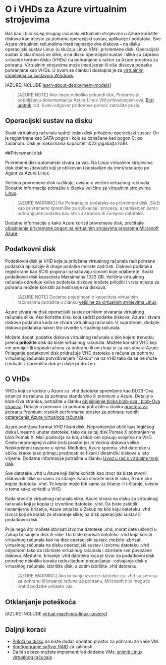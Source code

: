 <properties
    pageTitle="O i VHDs za Linux VMs | Microsoft Azure"
    description="Saznajte više o osnovama diskova i VHDs za Linux virtualnim strojevima u Azure."
    services="virtual-machines-linux"
    documentationCenter=""
    authors="cynthn"
    manager="timlt"
    editor="tysonn"
    tags="azure-resource-manager,azure-service-management"/>

<tags
    ms.service="virtual-machines-linux"
    ms.workload="infrastructure-services"
    ms.tgt_pltfrm="vm-linux"
    ms.devlang="na"
    ms.topic="article"
    ms.date="06/16/2016"
    ms.author="cynthn"/>

# <a name="about-disks-and-vhds-for-azure-virtual-machines"></a>O i VHDs za Azure virtualnim strojevima

Baš kao i bilo kojeg drugog računala virtualnim strojevima u Azure koristite diskova kao mjesto za pohranu operacijski sustav, aplikacije i podataka. Sve Azure virtualnim računalima imati najmanje dva diskova – na disku operacijski sustav Linux (u slučaju Linux VM) i privremene disk. Operacijski sustav disku stvara se slike, a na disku operacijski sustav i slika su zapravo virtualne tvrdom disku (VHDs) na pohranjene u račun za Azure prostora za pohranu. Virtualnim strojevima može imati jedan ili više diskova podatke pohranjene kao VHDs. U ovom se članku i dostupna je za [virtualnim strojevima sa sustavom Windows](virtual-machines-windows-about-disks-vhds.md).

[AZURE.INCLUDE [learn-about-deployment-models](../../includes/learn-about-deployment-models-both-include.md)]

> [AZURE.NOTE] Ako imate nekoliko sekundi dok, Pridonesite poboljšanju dokumentaciju Azure Linux VM prihvaćanjem ovaj [Brzi upitnik](https://aka.ms/linuxdocsurvey) rad. Svaki odgovor pridonose pomoć zatražite posla.

## <a name="operating-system-disk"></a>Operacijski sustav na disku

Svaki virtualnog računala sadrži jedan disk priloženu operacijski sustav. On je registrirana kao SATA pogon i koje su označene kao pogon C: po zadanom. Disk je maksimalna kapacitet 1023 gigabajta (GB). 

##<a name="temporary-disk"></a>Privremeni disk

Privremeni disk automatski stvara za vas. Na Linux virtualnim strojevima disk obično /dev/sdb koji je oblikovan i postavljen da /mnt/resource po Agent za Azure Linux.

Veličina privremene disk razlikuju, ovisno o veličini virtualnog računala. Dodatne informacije potražite u članku [veličine za virtualnim strojevima Linux](virtual-machines-linux-sizes.md).

>[AZURE.WARNING] Ne Pohranjujte podataka na privremeni disk. Služi kao privremeno spremište za aplikacije i procesa, a namijenjen samo pohranjujete podatke kao što su stranice ili Zamjena datoteke. 

Dodatne informacije o kako Azure koristi privremene disk, pročitajte [objašnjenje privremene pogon na virtualnim strojevima programa Microsoft Azure](https://blogs.msdn.microsoft.com/mast/2013/12/06/understanding-the-temporary-drive-on-windows-azure-virtual-machines/)

## <a name="data-disk"></a>Podatkovni disk

Podatkovni disk je VHD koja je priložena virtualnog računala radi pohrane podataka aplikacije ili druge podatke morate zadržati. Diskova podataka registrirane kao SCSI pogona i označavaju slovom koje odaberete.  Svaki podatkovni disk kapaciteta Maksimalna 1023 GB. Veličina virtualnog računala određuje koliko podataka diskova možete priložiti i vrsta mjesta za pohranu možete koristiti za hostiranje na diskova.

>[AZURE.NOTE] Dodatne pojedinosti o kapaciteta virtualnim računalima potražite u članku [veličine za virtualnim strojevima Linux](virtual-machines-linux-sizes.md).

Azure stvara na disk operacijski sustav prilikom stvaranja virtualnog računala slike. Ako koristite sliku koja sadrži podatke diskova, Azure i stvara diskova podataka kada se stvara virtualnog računala. U suprotnom, dodajte diskova podataka nakon što stvorite virtualnog računala.

Možete dodati podatke diskova virtualnog računala u bilo kojem trenutku prema **priložite** disk da biste virtualnog računala. Možete koristiti VHD koji ste prenijeli ili kopirali računa za pohranu ili onu koja je za vas stvara Azure. Prilaganje podatkovni disk pridružuje VHD datoteku s računa za pohranu virtualnog računala potvrđivanjem "Zakup" na na VHD tako da se ne može izbrisati iz spremišta dok je i dalje pridružen.

## <a name="about-vhds"></a>O VHDs

VHDs koji se koriste u Azure su .vhd datoteke spremljene kao BLOB-Ova stranica na računu za pohranu standardno ili premium u Azure. Detalje o blob-Ova stranica, potražite u članku [objašnjenje bloka blob-ova i blob-Ova stranica](https://msdn.microsoft.com/library/ee691964.aspx). Detalje o premium za pohranu potražite u članku [prostora za pohranu Premium: visokih performansi prostor za pohranu radnih opterećenja Azure virtualnog računala](../storage/storage-premium-storage.md).

Azure podržava format VHD fiksni disk. Nepromjenjivi oblik lays logičkog diska Linearno unutar datoteke, tako da se taj disk Pomak X pohranjen na blob Pomak X. Mali podnožja na kraju blob-om opisuju svojstva na VHD. Često nepromjenjivi oblik troši prostor jer je Većina diskova velike Neiskorišteni raspone u njima. Međutim, Azure sprema .vhd datoteke u obliku kratke tako primaju prednosti na fiksni i dinamički diskova u isto vrijeme. Dodatne informacije potražite u članku [Uvod u rad s virtualne tvrdi disk](https://technet.microsoft.com/library/dd979539.aspx).

Sve datoteke .vhd u Azure koji želite koristiti kao izvor da biste stvorili diskova ili slike su samo za čitanje. Kada stvorite disk ili sliku, Azure čini kopije datoteka .vhd. Te kopije može biti samo za čitanje ili i-čitanje, ovisno o tome kako koristiti u VHD.

Kada stvorite virtualnog računala slike, Azure stvara na disku za virtualnog računala koji je kopija iz izvorišne datoteke .vhd. Da biste zaštitili nenamjerno brisanje, Azure smješta u Zakup na bilo koju datoteku .vhd izvora koji se koristi za stvaranje slike, na disk operacijski sustav ili podatkovni disk.

Prije nego što možete izbrisati izvorne datoteke .vhd, morat ćete ukloniti u Zakup brisanjem disk ili slike. Da biste izbrisali datoteku .vhd koja koristi virtualnog računala kao na disk operacijski sustav, možete izbrisati virtualnog računala na disku operacijski sustav i izvornu datoteku .vhd odjednom tako da izbrišete virtualnog računala i izbrišete sve povezane diskova. Međutim, brisanje .vhd datoteku koja je izvor za podatkovni disk potrebne nekoliko koraka redoslijedom postavljanje--odvajanje disk s virtualnog računala, izbrišite disk, a zatim izbrišite .vhd datoteku.

>[AZURE.WARNING] Ako brisanje izvorne datoteke za .vhd sa servisa za pohranu ili brisanje računa za pohranu, Microsoft nije moguće vratiti podatke umjesto vas.


## <a name="troubleshooting"></a>Otklanjanje poteškoća
[AZURE.INCLUDE [virtual-machines-linux-lunzero](../../includes/virtual-machines-linux-lunzero.md)]

## <a name="next-steps"></a>Daljnji koraci

-  [Priloži na disku](virtual-machines-linux-add-disk.md) da biste dodali dodatan prostor za pohranu za vaše VM.
-  [Konfiguriranje softver RAID](virtual-machines-linux-configure-raid.md) za zalihosti.
-  Da bi se brzo možete implementirati dodatne VMs, [snimiti Linux virtualnog računala](virtual-machines-linux-classic-capture-image.md) .


